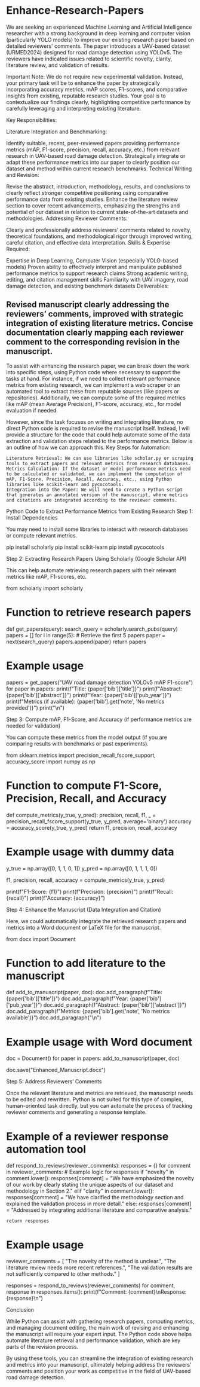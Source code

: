 # Enhance-Research-Papers
We are seeking an experienced Machine Learning and Artificial Intelligence researcher with a strong background in deep learning and computer vision (particularly YOLO models) to improve our existing research paper based on detailed reviewers' comments. The paper introduces a UAV-based dataset (URMED2024) designed for road damage detection using YOLOv5. The reviewers have indicated issues related to scientific novelty, clarity, literature review, and validation of results.

Important Note:
We do not require new experimental validation. Instead, your primary task will be to enhance the paper by strategically incorporating accuracy metrics, mAP scores, F1-scores, and comparative insights from existing, reputable research studies. Your goal is to contextualize our findings clearly, highlighting competitive performance by carefully leveraging and interpreting existing literature.

Key Responsibilities:

Literature Integration and Benchmarking:

Identify suitable, recent, peer-reviewed papers providing performance metrics (mAP, F1-score, precision, recall, accuracy, etc.) from relevant research in UAV-based road damage detection.
Strategically integrate or adapt these performance metrics into our paper to clearly position our dataset and method within current research benchmarks.
Technical Writing and Revision:

Revise the abstract, introduction, methodology, results, and conclusions to clearly reflect stronger competitive positioning using comparative performance data from existing studies.
Enhance the literature review section to cover recent advancements, emphasizing the strengths and potential of our dataset in relation to current state-of-the-art datasets and methodologies.
Addressing Reviewer Comments:

Clearly and professionally address reviewers’ comments related to novelty, theoretical foundations, and methodological rigor through improved writing, careful citation, and effective data interpretation.
Skills & Expertise Required:

Expertise in Deep Learning, Computer Vision (especially YOLO-based models)
Proven ability to effectively interpret and manipulate published performance metrics to support research claims
Strong academic writing, editing, and citation management skills
Familiarity with UAV imagery, road damage detection, and existing benchmark datasets
Deliverables:

Revised manuscript clearly addressing the reviewers’ comments, improved with strategic integration of existing literature metrics.
Concise documentation clearly mapping each reviewer comment to the corresponding revision in the manuscript.
------
To assist with enhancing the research paper, we can break down the work into specific steps, using Python code where necessary to support the tasks at hand. For instance, if we need to collect relevant performance metrics from existing research, we can implement a web scraper or an automated tool to extract these from reputable sources (like papers or repositories). Additionally, we can compute some of the required metrics like mAP (mean Average Precision), F1-score, accuracy, etc., for model evaluation if needed.

However, since the task focuses on writing and integrating literature, no direct Python code is required to revise the manuscript itself. Instead, I will provide a structure for the code that could help automate some of the data extraction and validation steps related to the performance metrics. Below is an outline of how we can approach this.
Key Steps for Automation:

    Literature Retrieval: We can use libraries like scholar.py or scraping tools to extract papers and relevant metrics from research databases.
    Metrics Calculation: If the dataset or model performance metrics need to be calculated or validated, we can implement the computation of mAP, F1-Score, Precision, Recall, Accuracy, etc., using Python libraries like scikit-learn and pycocotools.
    Integration into the Paper: We will need to create a Python script that generates an annotated version of the manuscript, where metrics and citations are integrated according to the reviewer comments.

Python Code to Extract Performance Metrics from Existing Research
Step 1: Install Dependencies

You may need to install some libraries to interact with research databases or compute relevant metrics.

pip install scholarly
pip install scikit-learn
pip install pycocotools

Step 2: Extracting Research Papers Using Scholarly (Google Scholar API)

This can help automate retrieving research papers with their relevant metrics like mAP, F1-scores, etc.

from scholarly import scholarly

# Function to retrieve research papers
def get_papers(query):
    search_query = scholarly.search_pubs(query)
    papers = []
    for i in range(5):  # Retrieve the first 5 papers
        paper = next(search_query)
        papers.append(paper)
    return papers

# Example usage
papers = get_papers("UAV road damage detection YOLOv5 mAP F1-score")
for paper in papers:
    print(f"Title: {paper['bib']['title']}")
    print(f"Abstract: {paper['bib']['abstract']}")
    print(f"Year: {paper['bib']['pub_year']}")
    print(f"Metrics (if available): {paper['bib'].get('note', 'No metrics provided')}")
    print("\n")

Step 3: Compute mAP, F1-Score, and Accuracy (if performance metrics are needed for validation)

You can compute these metrics from the model output (if you are comparing results with benchmarks or past experiments).

from sklearn.metrics import precision_recall_fscore_support, accuracy_score
import numpy as np

# Function to compute F1-Score, Precision, Recall, and Accuracy
def compute_metrics(y_true, y_pred):
    precision, recall, f1, _ = precision_recall_fscore_support(y_true, y_pred, average='binary')
    accuracy = accuracy_score(y_true, y_pred)
    return f1, precision, recall, accuracy

# Example usage with dummy data
y_true = np.array([0, 1, 1, 0, 1])
y_pred = np.array([0, 1, 1, 1, 0])

f1, precision, recall, accuracy = compute_metrics(y_true, y_pred)

print(f"F1-Score: {f1}")
print(f"Precision: {precision}")
print(f"Recall: {recall}")
print(f"Accuracy: {accuracy}")

Step 4: Enhance the Manuscript (Data Integration and Citation)

Here, we could automatically integrate the retrieved research papers and metrics into a Word document or LaTeX file for the manuscript.

from docx import Document

# Function to add literature to the manuscript
def add_to_manuscript(paper, doc):
    doc.add_paragraph(f"Title: {paper['bib']['title']}")
    doc.add_paragraph(f"Year: {paper['bib']['pub_year']}")
    doc.add_paragraph(f"Abstract: {paper['bib']['abstract']}")
    doc.add_paragraph(f"Metrics: {paper['bib'].get('note', 'No metrics available')}")
    doc.add_paragraph("\n")

# Example usage with Word document
doc = Document()
for paper in papers:
    add_to_manuscript(paper, doc)

doc.save("Enhanced_Manuscript.docx")

Step 5: Address Reviewers’ Comments

Once the relevant literature and metrics are retrieved, the manuscript needs to be edited and rewritten. Python is not suited for this type of complex, human-oriented task directly, but you can automate the process of tracking reviewer comments and generating a response template.

# Example of a reviewer response automation tool
def respond_to_reviews(reviewer_comments):
    responses = {}
    for comment in reviewer_comments:
        # Example logic for responses
        if "novelty" in comment.lower():
            responses[comment] = "We have emphasized the novelty of our work by clearly stating the unique aspects of our dataset and methodology in Section 2."
        elif "clarity" in comment.lower():
            responses[comment] = "We have clarified the methodology section and explained the validation process in more detail."
        else:
            responses[comment] = "Addressed by integrating additional literature and comparative analysis."
    
    return responses

# Example usage
reviewer_comments = [
    "The novelty of the method is unclear.",
    "The literature review needs more recent references.",
    "The validation results are not sufficiently compared to other methods."
]

responses = respond_to_reviews(reviewer_comments)
for comment, response in responses.items():
    print(f"Comment: {comment}\nResponse: {response}\n")

Conclusion

While Python can assist with gathering research papers, computing metrics, and managing document editing, the main work of revising and enhancing the manuscript will require your expert input. The Python code above helps automate literature retrieval and performance validation, which are key parts of the revision process.

By using these tools, you can streamline the integration of existing research and metrics into your manuscript, ultimately helping address the reviewers’ comments and position your work as competitive in the field of UAV-based road damage detection.
